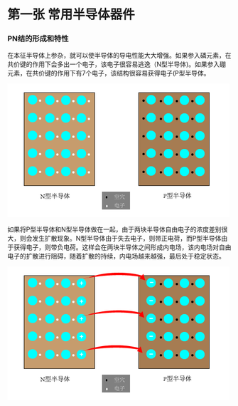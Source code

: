 # 第一张 常用半导体器件
### PN结的形成和特性
在本征半导体上参杂，就可以使半导体的导电性能大大增强。如果参入磷元素，在共价键的作用下会多出一个电子，该电子很容易逃逸（N型半导体)。如果参入硼元素，在共价键的作用下有7个电子，该结构很容易获得电子(P型半导体。  

![N型半导体和P型半导体](./img/1-01.png)

如果将P型半导体和N型半导体做在一起，由于两块半导体自由电子的浓度差别很大，则会发生扩散现象。N型半导体由于失去电子，则带正电荷，而P型半导体由于获得电子，则带负电荷。这样会在两块半导体之间形成内电场，该内电场对自由电子的扩散进行阻碍，随着扩散的持续，内电场越来越强，最后处于稳定状态。  

![PN结的形成过程](./img/1-02.png)





